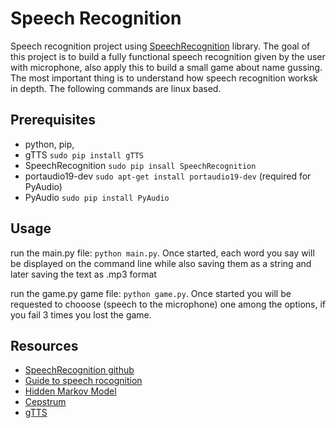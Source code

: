 # Speech Recognition
Speech recognition project using [SpeechRecognition](https://github.com/Uberi/speech_recognition) library. The goal of this project is to build a fully functional speech recognition given by the user with microphone, also apply this to build a small game about name gussing. The most important thing is to understand how speech recognition worksk in depth. The following commands are linux based.

## Prerequisites
- python, pip, 
- gTTS `sudo pip install gTTS`
- SpeechRecognition `sudo pip insall SpeechRecognition` 
- portaudio19-dev `sudo apt-get install portaudio19-dev` (required for PyAudio)
- PyAudio `sudo pip install PyAudio`

## Usage
run the main.py file: `python main.py`. Once started, each word you say will be displayed on the command line while also saving them as a string and later saving the text as .mp3 format 

run the game.py game file: `python game.py`. Once started you will be requested to chooose (speech to the microphone) one among the options, if you fail 3 times you lost the game.

## Resources
- [SpeechRecognition github](https://github.com/Uberi/speech_recognition)
- [Guide to speech rocognition](https://realpython.com/python-speech-recognition/)
- [Hidden Markov Model](https://en.wikipedia.org/wiki/Hidden_Markov_model)
- [Cepstrum](https://en.wikipedia.org/wiki/Cepstrum) 
- [gTTS](https://gtts.readthedocs.io/en/latest/)


